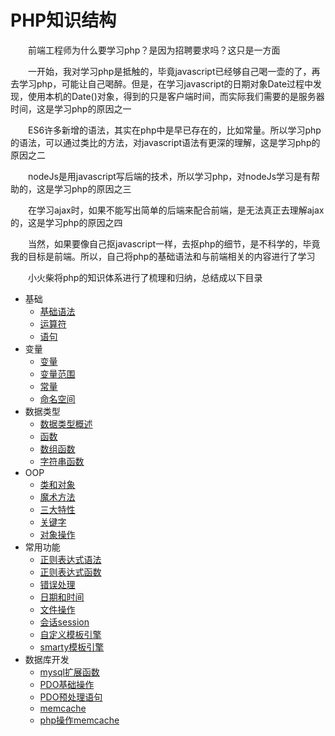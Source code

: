 # PHP知识结构

　　前端工程师为什么要学习php？是因为招聘要求吗？这只是一方面

　　一开始，我对学习php是抵触的，毕竟javascript已经够自己喝一壶的了，再去学习php，可能让自己喝醉。但是，在学习javascript的日期对象Date过程中发现，使用本机的Date()对象，得到的只是客户端时间，而实际我们需要的是服务器时间，这是学习php的原因之一

　　ES6许多新增的语法，其实在php中是早已存在的，比如常量。所以学习php的语法，可以通过类比的方法，对javascript语法有更深的理解，这是学习php的原因之二

　　nodeJs是用javascript写后端的技术，所以学习php，对nodeJs学习是有帮助的，这是学习php的原因之三 

　　在学习ajax时，如果不能写出简单的后端来配合前端，是无法真正去理解ajax的，这是学习php的原因之四

　　当然，如果要像自己抠javascript一样，去抠php的细节，是不科学的，毕竟我的目标是前端。所以，自己将php的基础语法和与前端相关的内容进行了学习

　　小火柴将php的知识体系进行了梳理和归纳，总结成以下目录

  * 基础
      * [基础语法](BE/php/base/base.md)
      * [运算符](BE/php/base/operator.md)
      * [语句](BE/php/base/statement.md)
  * 变量
      * [变量](BE/php/base/variable.md) 
      * [变量范围](BE/php/base/variableRange.md) 
      * [常量](BE/php/base/const.md) 
      * [命名空间](BE/php/base/namespace.md) 
  * 数据类型
      * [数据类型概述](BE/php/types/typesOverview.md)
      * [函数](BE/php/types/function.md) 
      * [数组函数](BE/php/types/arrayFunction.md) 
      * [字符串函数](BE/php/types/stringFunction.md) 
  * OOP
      * [类和对象](BE/php/oop/classAndObj.md)
      * [魔术方法](BE/php/oop/magicMethod.md)
      * [三大特性](BE/php/oop/property.md)
      * [关键字](BE/php/oop/keywords.md)
      * [对象操作](BmysqlSpreadFunctionE/php/oop/object.md)
  * 常用功能
      * [正则表达式语法](BE/php/common/regexp.md)
      * [正则表达式函数](BE/php/common/regexpFunction.md)
      * [错误处理](BE/php/common/error.md) 
      * [日期和时间](BE/php/common/time.md)
      * [文件操作](BE/php/common/file.md)
      * [会话session](BE/php/common/session.md)
      * [自定义模板引擎](BE/php/common/template.md)
      * [smarty模板引擎](BE/php/common/smarty.md)
  * 数据库开发
      * [mysql扩展函数](BE/php/mysql/mysqlSpreadFunction.md)
      * [PDO基础操作](BE/php/mysql/pdoBase.md)
      * [PDO预处理语句](BE/php/mysql/pdoPretreatment.md)
      * [memcache](BE/php/mysql/memcache.md)
      * [php操作memcache](BE/php/mysql/memcacheOperation.md) 
